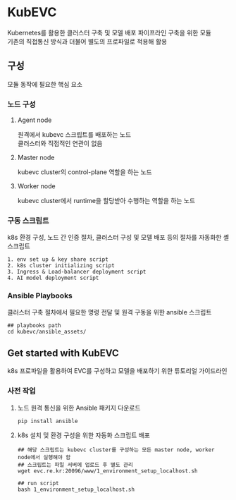 # KubEVC
Kubernetes를 활용한 클러스터 구축 및 모델 배포 파이프라인 구축을 위한 모듈<br>
기존의 직접통신 방식과 더불어 별도의 프로파일로 적용해 활용

## 구성
모듈 동작에 필요한 핵심 요소

### 노드 구성
1. Agent node<br>

   원격에서 kubevc 스크립트를 배포하는 노드<br>
   클러스터와 직접적인 연관이 없음
   
3. Master node<br>

   kubevc cluster의 control-plane 역할을 하는 노드
   
4. Worker node<br>

   kubevc cluster에서 runtime을 할당받아 수행하는 역할을 하는 노드



### 구동 스크립트
k8s 환경 구성, 노드 간 인증 절차, 클러스터 구성 및 모델 배포 등의 절차를 자동화한 셸 스크립트<br>

```
1. env set up & key share script
2. k8s cluster initializing script
3. Ingress & Load-balancer deployment script
4. AI model deployment script
```

### Ansible Playbooks
클러스터 구축 절차에서 필요한 명령 전달 및 원격 구동을 위한 ansible 스크립트

```
## playbooks path
cd kubevc/ansible_assets/
```

## Get started with KubEVC
k8s 프로파일을 활용하여 EVC를 구성하고 모델을 배포하기 위한 튜토리얼 가이드라인

### 사전 작업
1. 노드 원격 통신을 위한 Ansible 패키지 다운로드
   
   ```
   pip install ansible
   ```
   
2. k8s 설치 및 환경 구성을 위한 자동화 스크립트 배포
   
   ```
   ## 해당 스크립트는 kubevc cluster를 구성하는 모든 master node, worker node에서 실행해야 함
   ## 스크립트는 파일 서버에 업로드 후 별도 관리
   wget evc.re.kr:20096/www/1_environment_setup_localhost.sh

   ## run script
   bash 1_environment_setup_localhost.sh
   ```
